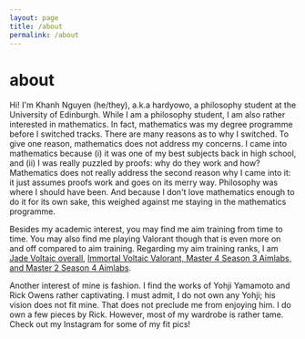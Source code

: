 ```yaml
---
layout: page
title: /about
permalink: /about
---
```


# about

Hi! I'm Khanh Nguyen (he/they), a.k.a hardyowo, a philosophy student at the University of Edinburgh. While I am a philosophy student, I am also rather interested in mathematics. In fact, mathematics was my degree programme before I switched tracks. There are many reasons as to why I switched. To give one reason, mathematics does not address my concerns. I came into mathematics because (i) it was one of my best subjects back in high school, and (ii) I was really puzzled by proofs: why do they work and how? Mathematics does not really address the second reason why I came into it: it just assumes proofs work and goes on its merry way. Philosophy was where I should have been. And because I don't love mathematics enough to do it for its own sake, this weighed against me staying in the mathematics programme.

Besides my academic interest, you may find me aim training from time to time. You may also find me playing Valorant though that is even more on and off compared to aim training. Regarding my aim training ranks, I am [Jade Voltaic overall](https://docs.google.com/spreadsheets/d/e/2PACX-1vR90ShbX2dZto-6FZAVTSaXRc07-TaTszaUbE1KnM97zhPp6a4udKFx3EnVZ3ES0QPGj2y140uBu_p8/pubhtml), [Immortal Voltaic Valorant, Master 4 Season 3 Aimlabs, and Master 2 Season 4 Aimlabs](https://aimlab-stats.com/profile/hardyowo).

Another interest of mine is fashion. I find the works of Yohji Yamamoto and Rick Owens rather captivating. I must admit, I do not own any Yohji; his vision does not fit mine. That does not preclude me from enjoying him. I do own a few pieces by Rick. However, most of my wardrobe is rather tame. Check out my Instagram for some of my fit pics!

